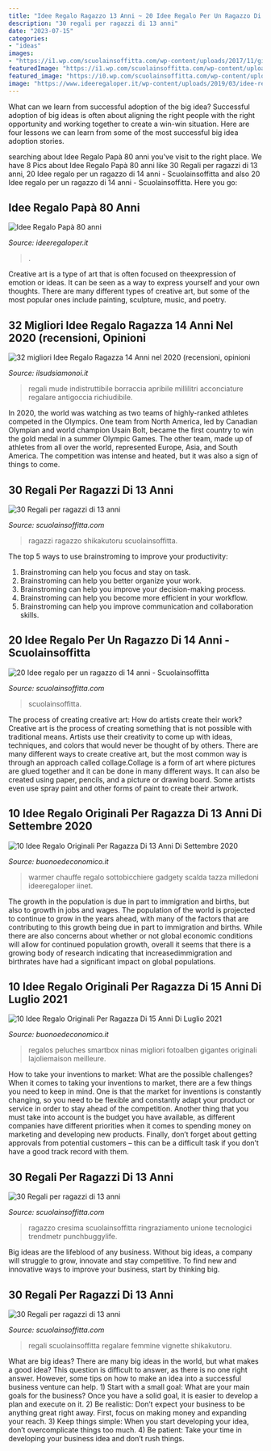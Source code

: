 ```yaml
---
title: "Idee Regalo Ragazzo 13 Anni ~ 20 Idee Regalo Per Un Ragazzo Di 14 Anni"
description: "30 regali per ragazzi di 13 anni"
date: "2023-07-15"
categories:
- "ideas"
images:
- "https://i1.wp.com/scuolainsoffitta.com/wp-content/uploads/2017/11/giochi-ragazzi-13-anni.jpg?resize=600%2C400&amp;ssl=1"
featuredImage: "https://i1.wp.com/scuolainsoffitta.com/wp-content/uploads/2017/11/regali-ragazzo-tecnologici-13-anni.jpg?resize=600,400&amp;ssl=1"
featured_image: "https://i0.wp.com/scuolainsoffitta.com/wp-content/uploads/2018/11/regali-ragazzo-14-anni-videogiochi.jpg?w=600&amp;ssl=1"
image: "https://www.ideeregaloper.it/wp-content/uploads/2019/03/idee-regalo-80-anni-papà.jpg"
---
```



What can we learn from successful adoption of the big idea?
Successful adoption of big ideas is often about aligning the right people with the right opportunity and working together to create a win-win situation. Here are four lessons we can learn from some of the most successful big idea adoption stories.

	

		
searching about Idee Regalo Papà 80 anni you've visit to the right place. We have 8 Pics about Idee Regalo Papà 80 anni like 30 Regali per ragazzi di 13 anni, 20 Idee regalo per un ragazzo di 14 anni - Scuolainsoffitta and also 20 Idee regalo per un ragazzo di 14 anni - Scuolainsoffitta. Here you go:
		
    
## Idee Regalo Papà 80 Anni

<img loading=lazy src="https://www.ideeregaloper.it/wp-content/uploads/2019/03/idee-regalo-80-anni-papà.jpg" onerror="this.onerror=null;this.src='https://tse2.mm.bing.net/th?id=OIP.xe2fev3cj8pR8E-Ee9drtwHaFj&amp;pid=15.1';" alt="Idee Regalo Papà 80 anni">

_Source: ideeregaloper.it_

>. 

	

Creative art is a type of art that is often focused on theexpression of emotion or ideas. It can be seen as a way to express yourself and your own thoughts. There are many different types of creative art, but some of the most popular ones include painting, sculpture, music, and poetry.

    
## 32 Migliori Idee Regalo Ragazza 14 Anni Nel 2020 (recensioni, Opinioni

<img loading=lazy src="https://m.media-amazon.com/images/I/41n9vYa8nBL.jpg" onerror="this.onerror=null;this.src='https://tse2.mm.bing.net/th?id=OIP.DmaNAsEJwrrLhP2BXZnX5gAAAA&amp;pid=15.1';" alt="32 migliori Idee Regalo Ragazza 14 Anni nel 2020 (recensioni, opinioni">

_Source: ilsudsiamonoi.it_

>regali mude indistruttibile borraccia apribile millilitri acconciature regalare antigoccia richiudibile. 

	

In 2020, the world was watching as two teams of highly-ranked athletes competed in the Olympics. One team from North America, led by Canadian Olympian and world champion Usain Bolt, became the first country to win the gold medal in a summer Olympic Games. The other team, made up of athletes from all over the world, represented Europe, Asia, and South America. The competition was intense and heated, but it was also a sign of things to come.

    
## 30 Regali Per Ragazzi Di 13 Anni

<img loading=lazy src="https://i1.wp.com/scuolainsoffitta.com/wp-content/uploads/2017/11/giochi-ragazzi-13-anni.jpg?resize=600%2C400&amp;ssl=1" onerror="this.onerror=null;this.src='https://tse1.mm.bing.net/th?id=OIP.zUAWB3gfzqq3n0BDE_tMEgHaE8&amp;pid=15.1';" alt="30 Regali per ragazzi di 13 anni">

_Source: scuolainsoffitta.com_

>ragazzi ragazzo shikakutoru scuolainsoffitta. 

	

The top 5 ways to use brainstroming to improve your productivity:
1. Brainstroming can help you focus and stay on task.
2. Brainstroming can help you better organize your work.
3. Brainstroming can help you improve your decision-making process.
4. Brainstroming can help you become more efficient in your workflow.
5. Brainstroming can help you improve communication and collaboration skills.

    
## 20 Idee Regalo Per Un Ragazzo Di 14 Anni - Scuolainsoffitta

<img loading=lazy src="https://i0.wp.com/scuolainsoffitta.com/wp-content/uploads/2018/11/regali-ragazzo-14-anni-videogiochi.jpg?w=600&amp;ssl=1" onerror="this.onerror=null;this.src='https://tse3.mm.bing.net/th?id=OIP.g05sGtq9xmOReDcJPz80pwHaGM&amp;pid=15.1';" alt="20 Idee regalo per un ragazzo di 14 anni - Scuolainsoffitta">

_Source: scuolainsoffitta.com_

>scuolainsoffitta. 

	

The process of creating creative art: How do artists create their work?
Creative art is the process of creating something that is not possible with traditional means. Artists use their creativity to come up with ideas, techniques, and colors that would never be thought of by others. There are many different ways to create creative art, but the most common way is through an approach called collage.Collage is a form of art where pictures are glued together and it can be done in many different ways. It can also be created using paper, pencils, and a picture or drawing board. Some artists even use spray paint and other forms of paint to create their artwork.

    
## 10 Idee Regalo Originali Per Ragazza Di 13 Anni Di Settembre 2020

<img loading=lazy src="https://buonoedeconomico.it/wp-content/uploads/2018/02/1.Mustard-NG1702.jpg" onerror="this.onerror=null;this.src='https://tse1.mm.bing.net/th?id=OIP.ZThVP71NrnYawx8gLw0eYQAAAA&amp;pid=15.1';" alt="10 Idee Regalo Originali Per Ragazza Di 13 Anni Di Settembre 2020">

_Source: buonoedeconomico.it_

>warmer chauffe regalo sottobicchiere gadgety scalda tazza milledoni ideeregaloper iinet. 

	

The growth in the population is due in part to immigration and births, but also to growth in jobs and wages.
The population of the world is projected to continue to grow in the years ahead, with many of the factors that are contributing to this growth being due in part to immigration and births. While there are also concerns about whether or not global economic conditions will allow for continued population growth, overall it seems that there is a growing body of research indicating that increasedimmigration and birthrates have had a significant impact on global populations.

    
## 10 Idee Regalo Originali Per Ragazza Di 15 Anni Di Luglio 2021

<img loading=lazy src="https://cdn.buonoedeconomico.it/wp-content/uploads/2019/10/24131713/2.-cadouri-idei-originale.jpg" onerror="this.onerror=null;this.src='https://tse4.mm.bing.net/th?id=OIP.Nu5qtZkm3O8zq8lwclCJ6QHaBP&amp;pid=15.1';" alt="10 Idee Regalo Originali Per Ragazza Di 15 Anni Di Luglio 2021">

_Source: buonoedeconomico.it_

>regalos peluches smartbox ninas migliori fotoalben gigantes originali lajoliemaison meilleure. 

	

How to take your inventions to market: What are the possible challenges?
When it comes to taking your inventions to market, there are a few things you need to keep in mind. One is that the market for inventions is constantly changing, so you need to be flexible and constantly adapt your product or service in order to stay ahead of the competition. Another thing that you must take into account is the budget you have available, as different companies have different priorities when it comes to spending money on marketing and developing new products. Finally, don’t forget about getting approvals from potential customers – this can be a difficult task if you don’t have a good track record with them.

    
## 30 Regali Per Ragazzi Di 13 Anni

<img loading=lazy src="https://i1.wp.com/scuolainsoffitta.com/wp-content/uploads/2017/11/regali-ragazzo-tecnologici-13-anni.jpg?resize=600,400&amp;ssl=1" onerror="this.onerror=null;this.src='https://tse1.mm.bing.net/th?id=OIP.AsBkwim33Uo4jBkNtLsGcwHaE8&amp;pid=15.1';" alt="30 Regali per ragazzi di 13 anni">

_Source: scuolainsoffitta.com_

>ragazzo cresima scuolainsoffitta ringraziamento unione tecnologici trendmetr punchbuggylife. 

	

Big ideas are the lifeblood of any business. Without big ideas, a company will struggle to grow, innovate and stay competitive. To find new and innovative ways to improve your business, start by thinking big.

    
## 30 Regali Per Ragazzi Di 13 Anni

<img loading=lazy src="https://scuolainsoffitta.com/wp-content/uploads/2017/11/regali-ragazzi-13-anni.jpg" onerror="this.onerror=null;this.src='https://tse3.mm.bing.net/th?id=OIP.6s1EA0vm4LTG2ey_YKYYEAHaGM&amp;pid=15.1';" alt="30 Regali per ragazzi di 13 anni">

_Source: scuolainsoffitta.com_

>regali scuolainsoffitta regalare femmine vignette shikakutoru. 

	

What are big ideas?
There are many big ideas in the world, but what makes a good idea? This question is difficult to answer, as there is no one right answer. However, some tips on how to make an idea into a successful business venture can help. 1) Start with a small goal: What are your main goals for the business? Once you have a solid goal, it is easier to develop a plan and execute on it. 2) Be realistic: Don’t expect your business to be anything great right away. First, focus on making money and expanding your reach. 3) Keep things simple: When you start developing your idea, don’t overcomplicate things too much. 4) Be patient: Take your time in developing your business idea and don’t rush things.

